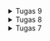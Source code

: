 <details>
<summary>Tugas 9</summary>

#### Integrasi Layanan Web Django dengan Aplikasi Flutter
**Apakah bisa kita melakukan pengambilan data JSON tanpa membuat model terlebih dahulu? Jika iya, apakah hal tersebut lebih baik daripada membuat model sebelum melakukan pengambilan data JSON?**  
Bisa, kita dapat melakukan pengambilan data JSON dengan menggunakan sebuah variabel yang menyimpan sebuah dictionary berisi data. Pada hal ini biasanya melibatkan penggunaan `jsonDecode` dari `dart:convert` untuk mengubah data JSON menjadi struktur data Dart (seperti `Map` atau `List`). Akan tetapi, pengambilan data JSON tanpa membuat model terlebih dahulu tidak lebih baik dari membuat model terlebih dahulu karena hal ini membuat aplikasi lebih rentan terhadap kesalahan karena tidak adanya pemeriksaan tipe pada saat kompilasi, meningkatkan potensi kesalahan runtime dan kurang tersturktur sehingga sulit untuk memastikan konsistensi data, terutama saat mengembangkan aplikasi.

**Fungsi dari CookieRequest dan jelaskan mengapa instance CookieRequest perlu untuk dibagikan ke semua komponen di aplikasi Flutter.**  
`CookieRequest` dari library `pbp_django_auth` berfungsi sebagai:  
- Penyedia fungsi untuk sesi, login, dan logout.
- Mengirimkan HTTP request dengan metode GET dan POST.
- Cookies berupa informasi sesi pengguna yang disimpan secara lokal.

`CookieRequest` perlu dibagikan ke semua komponen di aplikasi Flutter agar sesi (cookies) konsisten dalam semua komponen aplikasi Flutter. Jadi, jika sesi/cookies diubah dalam suatu komponen atau aplikasi, maka sesi tersebut tidak menandakan sesi user tersebut yang sedang login.

**Jelaskan mekanisme pengambilan data dari JSON hingga dapat ditampilkan pada Flutter.**
*   Membuat model dalam Flutter dengan memasukan data JSON ke website [Quicktype](https://app.quicktype.io/)
*   Menambahkan ddependensi http
    - Menjalankan command `flutter pub add http`
    - Menambahkan kode `<uses-permission android:name="android.permission.INTERNET" />` pada file `android/app/src/main/AndroidManifest.xml`
*   Import model yang sudah dibuat dalam file yang mau menampilkan data
*   Membuat fungsi untuk fetch data
    ```ruby
    Future<List<Item>> fetchProduct() async {
        var url = Uri.parse(
            'http://127.0.0.1:8000/json/');
        var response = await http.get(
            url,
            headers: {"Content-Type": "application/json"},
        );

        var data = jsonDecode(utf8.decode(response.bodyBytes));

        ...
        return list_item;
    }
    ```
*   Ubah response yang diberikan menjadi class dalam model yang telah dibuat
    ```ruby
    List<Item> list_item = [];
        for (var d in data) {
            if (d != null) {
                list_item.add(Item.fromJson(d));
            }
    }
    ```
*   Pada body dari widget `Scaffold` gunakan `FutureBuilder` untuk menggunakan function `fetchProduct()`
    ```ruby
    body: FutureBuilder(
        future: fetchProduct(),
       ...         
    );    
    ```
*   Hasil dari `fetchProduct()` ditampilkan dalam bentuk `AsyncSnapshot`
    ```ruby
     builder: (context, AsyncSnapshot snapshot) {
            ...
            return ListView.builder(
                itemCount: snapshot.data!.length,
                itemBuilder: (_, index) => Container(
                        margin: const EdgeInsets.symmetric(
                            horizontal: 16, vertical: 12),
                        padding: const EdgeInsets.all(20.0),
                        child: Column(
                        mainAxisAlignment: MainAxisAlignment.start,
                        crossAxisAlignment: CrossAxisAlignment.start,
                        children: [
                            Text(
                            "${snapshot.data![index].fields.name}",
                            style: const TextStyle(
                                fontSize: 18.0,
                                fontWeight: FontWeight.bold,
                            ),
                            ),
                            const SizedBox(height: 10),
                            Text("${snapshot.data![index].fields.amount}"),
                            const SizedBox(height: 10),
                            Text(
                                "${snapshot.data![index].fields.description}")
                        ],
                        ),
                    ));
            }
    ```

**Jelaskan mekanisme autentikasi dari input data akun pada Flutter ke Django hingga selesainya proses autentikasi oleh Django dan tampilnya menu pada Flutter.**
*   Meminta input username dan password dari user
    ```ruby
    final response = await request.login("http://127.0.0.1:8000/auth/login/", {
                                'username': username,
                                'password': password,
    });
    ```
*   Pada function login yang terdapat pada django, ambil `username` dan `password`, dan gunakan `user = authenticate(username=username, password=password)` untuk mendapatkan `user`
*   Jika berhasil mereturn user, program akan menjalankan `auth_login(request, user)` untuk mengauntentikasi login user
    ```ruby
    if user is not None:
        if user.is_active:
            auth_login(request, user)
            # Status login sukses.
            return JsonResponse({
                ...
                # Tambahkan data lainnya jika ingin mengirim data ke Flutter.
            }, status=200)
        else:
            return JsonResponse({
                ...
            }, status=401)
    ```
*   Pada Flutter, setelah mendapatkan request, jika `request.loggedIn` bernilai true, maka akan dialihkan ke halaman `HomePage`

**Sebutkan seluruh widget yang kamu pakai pada tugas ini dan jelaskan fungsinya masing-masing.**
*   TextField: Widget yang digunakan untuk menerima input teks dari user.
*   FutureBuilder: Widget yang digunakan untuk membangun widget secara asinkron
*   ListView.builder: WIdget untuk membuat daftar yang dapat discroll
*   Center: Widget untuk menampilkan komponen di tengah layar
*   Column: Menyusun komponen secara vertikal

**Jelaskan bagaimana cara kamu mengimplementasikan checklist di atas secara step-by-step!**
*   Membuat halaman login pada proyek tugas Flutter.
    -   Membuat aplikasi `authentication` dan menginstall library `corsheaders`
    -   Membuat path untuk `login` pada Django, dengan function `login` pada `views.py` yang berisi:
        ```ruby
        @csrf_exempt
        def login(request):
            username = request.POST['username']
            password = request.POST['password']
            user = authenticate(username=username, password=password)
            if user is not None:
                if user.is_active:
                    auth_login(request, user)
                    # Status login sukses.
                    return JsonResponse({
                        "username": user.username,
                        "status": True,
                        "message": "Login sukses!"
                        # Tambahkan data lainnya jika ingin mengirim data ke Flutter.
                    }, status=200)
                else:
                    return JsonResponse({
                        "status": False,
                        "message": "Login gagal, akun dinonaktifkan."
                    }, status=401)

            else:
                return JsonResponse({
                    "status": False,
                    "message": "Login gagal, periksa kembali email atau kata sandi."
                }, status=401)
        ```
    -   Pada Flutter, authentikasi menggunakan `CookieRequest` pada library `pbp_django_auth` yang diinisiasi pada root widget menggunakan      `Provider`
        ```ruby
        Widget build(BuildContext context) {
            return Provider(
            create: (_) {
                        CookieRequest request = CookieRequest();
                        return request;
            },
            child: MaterialApp(
                ...
            )
            );
        }
        ```
    -   Membuat file `login.dart` pada `lib/screens`
*   Mengintegrasikan sistem autentikasi Django dengan proyek tugas Flutter.
    -   Pada `login.dart`, login page diintegrasikan dengan Django melalui request yang diberikan oleh Flutter ke Django
        ```ruby
        class _LoginPageState extends State<LoginPage> {
           ...
            @override
            Widget build(BuildContext context) {
                final request = context.watch<CookieRequest>();
                return Scaffold(
                    ...
                    ElevatedButton(
                        onPressed: () async {
                            String username = _usernameController.text;
                            String password = _passwordController.text;

                            final response = await request.login("http://127.0.0.1:8000/auth/login/", {
                            'username': username,
                            'password': password,
                            });
                
                            if (request.loggedIn) {
                                ...
                                } else {
                                ...
                            }
                        },
                        child: const Text('Login'),
                    ),                            
                ),
            }
        }
        ```
*   Membuat model kustom sesuai dengan proyek aplikasi Django.
    -   Menyediakan url path yang mengembalikan response berupa data JSON. `http://127.0.0.1:8000/get-product/`
    -   Mengubah data JSON yang didapat menjadi bentuk class pada dart dengan menggunakan [Quicktype](https://app.quicktype.io/)
    -   Membuat `item.dart` pada `lib/models` dan memasukan kode dari web [Quicktype](https://app.quicktype.io/)

*   Membuat halaman yang berisi daftar semua item yang terdapat pada endpoint JSON di Django yang telah kamu deploy.
    -   Membuat file baru pada `lib/screens` bernama `list_item.dart`
    -   Buat function `fetchProduct` untuk mengubah response JSON dari url, ke dalam models yang sudah dibuat
        ```ruby
        Future<List<Item>> fetchProduct(request) async {
            var url = 'http://127.0.0.1:8000/get-product/';
            var response = await request.get(url);
            List<Item> list_item = [];
            for (var d in response) {
            if (d != null) {
                list_item.add(Item.fromJson(d));
            }
            }
            return list_item;
        }
        ```
    -   Pada build widget, gunakan `FutureBuilder` untuk menampilkan data dari function `fetchProduct`    
        ```ruby
        Widget build(BuildContext context) {
            final request = context.watch<CookieRequest>();
            return Scaffold(
                ...
                body: FutureBuilder(
                    future: fetchProduct(request),
                    builder: (context, AsyncSnapshot snapshot) {
                    ...
                        return ListView.builder(
                            itemCount: snapshot.data!.length,
                            ...
                                child: InkWell(
                                    child: Column(
                                    children: [
                                        Text(
                                        "${snapshot.data![index].fields.name}", //menampilkan nama
                                        style: const TextStyle(
                                            fontSize: 18.0,
                                            fontWeight: FontWeight.bold,
                                        ),
                                        ),
                                        const SizedBox(height: 10),
                                        Text("${snapshot.data![index].fields.amount}"), //menampilkan amount
                                        const SizedBox(height: 10),
                                        Text(
                                            "${snapshot.data![index].fields.description}") //menampilkan description
                                    ],
                                    ),
                                )
                        )
        }));}
        ```
*   Membuat halaman detail untuk setiap item yang terdapat pada halaman daftar Item.
    -   Membuat `detail_item.dart`
    -   Pada build widget `list_item.dart`, gunakan widget `InkWell` untuk child dalam container agar bisa di tap dan di navigate ke `DetailItemPage`
        ```ruby
        itemBuilder: (_, index) => Container(
            margin: const EdgeInsets.symmetric(
                horizontal: 16, vertical: 12),
            padding: const EdgeInsets.all(20.0),
            child: InkWell(
            onTap: () {
                Navigator.push(
                context,
                MaterialPageRoute(
                    builder: (context) => DetailItemPage(
                            name:
                                snapshot.data![index].fields.name,
                            amount: snapshot
                                .data![index].fields.amount,
                            description: snapshot
                                .data![index].fields.description,
                        )),
                );
            },
        ```
    -   Pada `DetailItemPage`, tiap item ditampilkan berdasarkan variable yang di pass
        ```ruby
        const DetailItemPage({Key? key, required this.name, required this.amount, required this.description}) : super(key: key);

        @override
        Widget build(BuildContext context) {
            return Scaffold(
            appBar: AppBar(
                title: Text('Item Details'),
            ),
            body: Padding(
                ...
                children: <Widget>[
                    Text(
                    'Name: $name',
                    style: TextStyle(fontSize: 20, fontWeight: FontWeight.bold),
                    ),
                    SizedBox(height: 10),
                    Text(
                    'Amount: $amount',
                    style: TextStyle(fontSize: 16),
                    ),
                    SizedBox(height: 10),
                    Text(
                    'Description: $description',
                    style: TextStyle(fontSize: 16),
                    ),
                ],
                ),
            );
        }
        ```
        



</details>

<details>
<summary>Tugas 8</summary>

#### Flutter Navigation, Layouts, Forms, and Input Elements
**Jelaskan perbedaan antara Navigator.push() dan Navigator.pushReplacement(), disertai dengan contoh**  
`Navigator.push()` digunakan untuk menambahkan layar baru ke tumpukan navigasi. Ketika  menggunakan `Navigator.push()`, program menambahkan suatu route ke dalam stack route yang dikelola oleh Navigator. Method ini menyebabkan route yang ditambahkan berada pada paling atas stack, sehingga route yang baru saja ditambahkan tersebut akan muncul dan ditampilkan kepada pengguna dan juga layar sebelumnya masih ada di tumpukan dan dapat ditemukan saat Anda menekan tombol "back" atau menggunakan metode `Navigator.pop()`. Sedangkan, jika menggunakan method `pushReplacement()`, maka program akan menghapus route yang sedang ditampilkan kepada pengguna dan menggantinya dengan suatu route. Method ini menyebabkan aplikasi untuk berpindah dari route yang sedang ditampilkan kepada pengguna ke suatu route yang diberikan. Pada stack route yang dikelola Navigator, route lama pada atas stack akan digantikan secara langsung oleh route baru yang diberikan tanpa mengubah kondisi elemen stack yang berada di bawahnya.

**Jelaskan masing-masing layout widget pada Flutter dan konteks penggunaannya**
*   Drawer: widget yang digunakan untuk membuat drawer di sebelah kiri.
*   Form: widget yang digunakan untuk mengelola formulir dan validasi input.
*   TextFormField:  widget yang digunakan untuk menerima input teks dari user.
*   AlertDialog: widget berupa pop-up message yang digunakan untuk menampilkan pesan setelah item tersimpan.
*   GlobalKey<FormState>: Kunci global untuk mengidentifikasi dan mengakses status formulir
*   Stack : widget yang digunakan untuk menempatkan widgets secara bertumpuk.    
*   Column :  widget untuk menyusun widget secara vertikal.

**Elemen input pada form**  
Pada tugas ini, saya menggunakan widget `TextFormField` untuk meminta input dari user. Selain itu, widget ini juga dapat membantu menangani validasi data (Mengatasi data kosong atau data tidak valid).  
Elemen yang digunakan menggunakan widget form tersebut, antara lain: 
*   Nama, untuk menerima input barang dari user.
*   Jumlah, untuk menerima jumlah barang user.
*   Deskripsi, untuk menerima deskripsi barang dari user.

**Penerapan clean architecture pada aplikasi Flutter**  
Clean Architecture adalah metode untuk membuat sebuah app dengan mengatur kode ke dalam berbagai lapisan/bagian yang jelas. Terdapat tiga lapisan utama pada penggunaan Clean Architecture pada Flutter, yaitu: Domain Layer, Data Layer, dan Presentation Layer.
*   Domain Layer: mengatur logika untuk mengatur bagaimana elemen dalam aplikasi berinteraksi.
*   Data Layer:  mengatur data dari berbagai sumber seperti API, database, file lokal, dll.
*   Presentation Layer: bertanggung jawab atas UI (User Interface) dan interaksi pengguna. Layer ini juga mengandung komponen-komponen User Interface seperti widgets, screens, dan views.

**Cara mengimplementasikan checklist secara step-by-step**
*   Membuat minimal satu halaman formulir tambah item baru pada aplikasi 
    -   Membuat file baru pada direktori `lib` dengan nama inventorylist_form.dart
        ```ruby
        import 'package:flutter/material.dart';
        import 'package:my_inventory/widgets/left_drawer.dart';

        class InventoryFormPage extends StatefulWidget {
            const InventoryFormPage({super.key});

            @override
            State<InventoryFormPage> createState() => _InventoryFormPageState();
        }

        class _InventoryFormPageState extends State<InventoryFormPage> {
        final _formKey = GlobalKey<FormState>();
        String _name = "";
        int _amount = 0;
        String _description = "";
            @override
            Widget build(BuildContext context) {
                return Scaffold(
                ...
                )
            }
        }
        ```
    -   Pada build widget, tambahkan widget `Form` untuk menerima input dari user
        ```ruby
        body: Form(
            key: _formKey,
            child: SingleChildScrollView(
              child: Column(
                crossAxisAlignment: CrossAxisAlignment.start,
                children: [
                  ...
                ]
              )
            ),
        ),
        ```
*   Memakai minimal tiga elemen input, yaitu name, amount, description. 
    -   Pada Form, tambahkan tiga widget `TextFormField` untuk menerima input
        ```ruby
        Padding(
            padding: const EdgeInsets.all(8.0),
            child: TextFormField(
                decoration: InputDecoration(
                hintText: "Nama Item",
                labelText: "Nama Item",
                border: OutlineInputBorder(
                    borderRadius: BorderRadius.circular(5.0),
                ),
                ),
                onChanged: (String? value) {
                setState(() {
                    _name = value!;
                });
                },
                ...
            ),
        ),
        Padding(
            padding: const EdgeInsets.all(8.0),
            child: TextFormField(
                decoration: InputDecoration(
                hintText: "Jumlah",
                labelText: "Jumlah",
                border: OutlineInputBorder(
                    borderRadius: BorderRadius.circular(5.0),
                ),
                ),
                onChanged: (String? value) {
                setState(() {
                    _amount = int.parse(value!);
                });
                },
                ...
            ),
        ),
        Padding(
            padding: const EdgeInsets.all(8.0),
            child: TextFormField(
                decoration: InputDecoration(
                hintText: "Deskripsi",
                labelText: "Deskripsi",
                border: OutlineInputBorder(
                    borderRadius: BorderRadius.circular(5.0),
                ),
                ),
                onChanged: (String? value) {
                setState(() {
                    _description = value!;
                });
                },
                ...
            ),
        )
        ```
*   Memiliki sebuah tombol Save
    -   Menambahkan tombol `Save` pada `Form`
        ```ruby
        Align(
            alignment: Alignment.bottomCenter,
            child: Padding(
                padding: const EdgeInsets.all(8.0),
                child: ElevatedButton(
                style: ButtonStyle(
                    backgroundColor:
                        MaterialStateProperty.all(Colors.lightGreen.shade900),
                ),
                onPressed: () {
                    ...
                },
                child: const Text(
                    "Save",
                    style: TextStyle(color: Colors.white),
                ),
                ),  
            ),
        ),
        ```
*   Menggunakan validasi input
    -   Pada setiap widget `TextFormField` ditambahkan validasi input makai `validator`
        contoh pada input deskripsi:
        ```ruby
        validator: (String? value) {
                if (value == null || value.isEmpty) {
                    return "Jumlah tidak boleh kosong!";
                }
                if (int.tryParse(value) == null) {
                    return "Jumlah harus berupa angka!";
                }
                return null;
        },
        ```
*   Mengarahkan pengguna ke halaman form tambah item baru ketika menekan tombol Tambah Item pada halaman utama.
    -   Tambahkan fitur navigasi pada tombol `Tambah Item`
        ```ruby
        // Navigate ke route yang sesuai (tergantung jenis tombol)
        if (item.name == "Tambah Item") {
        Navigator.push(context,
        MaterialPageRoute(builder: (context) => const InventoryFormPage()));
        }
        ```
*   Memunculkan data sesuai isi dari formulir yang diisi dalam sebuah pop-up setelah menekan tombol Save pada halaman formulir tambah item baru.
    -   Pada tombol `Save` yang terletak pada `Form`, tambahkan `OnPressed` yang akan memunculkan widget `AlertDialog`
        ```ruby
        onPressed: () {
            if (_formKey.currentState!.validate()) {
            showDialog(
                context: context,
                builder: (context) {
                return AlertDialog(
                    title: const Text('Produk berhasil tersimpan'),
                    content: SingleChildScrollView(
                    child: Column(
                        crossAxisAlignment:
                            CrossAxisAlignment.start,
                        children: [
                        Text('Nama: $_name'), //menampilkan isi dari input user
                        Text('Jumlah: $_amount'),
                        Text('Deskripsi: $_description'),
                        ],
                    ),
                    ),
                    actions: [
                    TextButton(
                        child: const Text('OK'),
                        onPressed: () {
                        Navigator.pop(context);
                        },
                    ),
                    ],
                );
                },
            );
            _formKey.currentState!.reset();
            }
        },
        ```
*   Membuat sebuah drawer pada aplikasi
    -   Membuat file baru di dalam direktori baru `widgets`dengan nama `left_drawer.dart`.
        ```ruby
        import 'package:flutter/material.dart';
        import 'package:flutter/material.dart';
        import 'package:my_inventory/menu.dart';
        import 'package:my_inventory/inventorylist_form.dart';

        class LeftDrawer extends StatelessWidget {
        const LeftDrawer({super.key});

        @override
        Widget build(BuildContext context) {
            return Drawer(
            ...
            )
        }
        ```
*   Menambahkan dua buah opsi pada Drawer, yaitu Halaman Utama dan Tambah Item
    -   Menambahkan dua widget `ListTile` pada build Widget LeftDrawer, 
        ```ruby
        ListTile(
            leading: const Icon(Icons.home_outlined),
            title: const Text('Halaman Utama'),
            ...
          ),
          ListTile(
            leading: const Icon(Icons.add_shopping_cart),
            title: const Text('Tambah Produk'),
            ...
        ),
        ```
*   Lakukan Routing sehingga ketika memiih opsi Halaman Utama, maka aplikasi akan mengarahkan pengguna ke halaman utama dan ketika memiih opsi (Tambah Item), maka aplikasi akan mengarahkan pengguna ke halaman form tambah item baru.
    -   Menambahkan `Navigator` pada setiap `ListTile` jika di klik(menggunakan `OnTap`)
        Pada teks `Tambah Produk`
        ```ruby
        ListTile(
            ...
            // Bagian redirection ke MyHomePage
            onTap: () {
              Navigator.pushReplacement(
                  context,
                  MaterialPageRoute(
                    builder: (context) => MyHomePage(),
                  ));
            },
        ),
        ``` 
        Pada teks `Halaman Utama`
        ```ruby
        ListTile(
            ...
            // Bagian redirection ke InventoryFormPage
            onTap: () {
              Navigator.pushReplacement(
                  context,
                  MaterialPageRoute(
                    builder: (context) => InventoryFormPage(),
                  ));
            },
          ),
        ```
    
</details>



<details>
<summary>Tugas 7</summary>

#### Elemen Dasar Flutter 
**Perbedaan utama antara stateless dan stateful widget dalam konteks pengembangan aplikasi Flutter**  
*   **Stateless widget** adalah widget yang statis / tidak berubah setelah widget dibuat. Dalam konteks stateless widget, widget ini tidak memiliki keadaan internal yang dapat berubah. Mereka hanya mengambil data yang diberikan melalui constructor dan menampilkan tampilan berdasarkan data tersebut. Sebagai contoh, widget seperti Text atau Icon biasanya bersifat stateless. Berbeda dengan stateful widget, **stateful widget** merupakan widget yang dinamis dan tampilan dari widget dapat berubah tergantung oleh respons terhadap event yang diberikan oleh pengguna atau saat menerima data. Beberapa contoh dari stateful widget adalah Checkbox, Radio, Slider, InkWell, Form, dan TextField  
  
**Sebutkan seluruh widget yang kamu gunakan untuk menyelesaikan tugas ini dan jelaskan fungsinya masing-masing.**
*   MyHomePage: widget untuk menampilkan halaman utama. Widget ini berisi komponen-komponen yang membentuk tampilan beranda aplikasi.
*   InventoryCard : widget untuk menampilkan/menampung setiap item card (tombol).  
*   Scaffold: Widget yang menyediakan struktur dasar untuk tampilan utama aplikasi, seperti AppBar, SnackBar, body, dll.
*   AppBar : widget berupa bar di bagian atas yang biasanya menampilkan judul aplikasi
*   SingleChildScrollView : idget untuk mengaplikasikan scroll pada konten yang melebihi ruang layar.
*   Padding : widget yang memberikan jarak/padding
*   Column :  widget untuk menyusun widget secara vertikal.
*   GridView :  widget yang dapat menyusun `children` dalam bentuk grid.
*   Material : widget yang memberikan efek visual Material Design, seperti InkWell
*   InkWell : widget yang merespon pada event `onTap` sehingga memberikan efek visual seperti gelombang tinta. 
*   SnackBar : widget untuk menampilkan elemen sementara di bagian bawah layar berupa *feedback* atau pesan kepada pengguna.
*   Text: widget untuk menampilkan teks
*   Icon: widget untuk wenampilkan ikon grafis.

**Cara mengimplementasikan checklist secara step-by-step**
*   Membuat sebuah program Flutter baru
    -   Membuat proyek Flutter baru dengan nama my_inventory dengan menjalakan kode berikut:
        ```ruby
        flutter create my_inventory
        ```
    -   Membuat file baru bernama `menu.dart` pada direktori `my_inventory/lib`
    -   Mengimport library yang dibutuhkan, seperti Material Design library
        ```ruby
        import 'package:flutter/material.dart';
        ```
    -   Membuat stateless widget berupa MyHomePage untuk menampilkan halaman utama
        ```ruby
        class MyHomePage extends StatelessWidget {
        MyHomePage({Key? key}) : super(key: key);
        ...
        }
        ```
    -   Mengimport `menu.dart` ke `main.dart` agar dapat menampilkan `MyHomePage()` saat aplikasi dijalankan
    -   Pada class MyHomePage di `menu.dart`, buat widget build untuk menampilkan UI pada layar. 
        ```ruby
        @override
        Widget build(BuildContext context) {
            return Scaffold(
            appBar: AppBar(
                title: const Text(
                'My Inventory',
                ),
                backgroundColor: Colors.grey,
            ),
            body: SingleChildScrollView(
                // Widget wrapper yang dapat discroll
                child: Padding(
                padding: const EdgeInsets.all(10.0), // Set padding dari halaman
                child: Column(
                    // Widget untuk menampilkan children secara vertikal
                    children: <Widget>[
                    const Padding(
                        padding: EdgeInsets.only(top: 10.0, bottom: 10.0),
                        // Widget Text untuk menampilkan tulisan dengan alignment center dan style yang sesuai
                        child: Text(
                        'My Inventory', // Text yang menandakan toko
                        textAlign: TextAlign.center,
                        style: TextStyle(
                            fontSize: 30,
                            fontWeight: FontWeight.bold,
                        ),
                        ),
                    ),
                    // Grid layout
                    GridView.count(
                        // Container pada card kita.
                        primary: true,
                        padding: const EdgeInsets.all(20),
                        crossAxisSpacing: 10,
                        mainAxisSpacing: 10,
                        crossAxisCount: 3,
                        shrinkWrap: true,
                        children: items.map((InventoryItem item) {
                        // Iterasi untuk setiap item
                        return InventoryCard(item);
                        }).toList(),
                    ),
                    ],
                ),
                ),
            ),
            );
        }
        ```
*   Membuat tiga tombol sederhana dengan ikon dan teks untuk: Melihat daftar item (Lihat Item), Menambah item (Tambah Item), Logout (Logout)  
    -   Membuat class untuk tombol.  
        Class tersebut mempunyai atribut untuk menampung ikon dan teks pada tombol 
        ```ruby
        class InventoryItem {
        final String name;
        final IconData icon;
        final Color color;

        InventoryItem(this.name, this.icon, this.color);
        }
        ```
        
    -   Membuat tombol
        ```ruby
        final List<InventoryItem> items = [
            InventoryItem("Lihat Item", Icons.checklist, Colors.lightGreen.shade900),
            InventoryItem("Tambah Item", Icons.add_shopping_cart, Colors.lightGreen.shade800),
            InventoryItem("Logout", Icons.logout, Colors.lightGreen.shade700),
        ];
        ```
    -   Memunculkan tombol pada tampilan layar dengan menggunakan GridView pada Widget build di MyHomePage dan menghubungkan dengan widget InventoryCard
        ```ruby
        GridView.count(
            // Container pada card kita.
            ...
            children: items.map((InventoryItem item) {
            // Iterasi untuk setiap item
            return InventoryCard(item);
            }).toList(),
        ),
        ```
*   Memunculkan Snackbar dengan tulisan: "Kamu telah menekan tombol Lihat Item" ketika tombol Lihat Item ditekan., "Kamu telah menekan tombol Tambah Item" ketika tombol Tambah Item ditekan., "Kamu telah menekan tombol Logout" ketika tombol Logout ditekan.
    -   Membuat stateless widget InventoryCard sebagai struktur dari button InventoryItem
        ```ruby
        class InventoryCard extends StatelessWidget {
        final InventoryItem item;

        const InventoryCard(this.item, {super.key}); // Constructor

        @override
        Widget build(BuildContext context) {
            return Material(
            color: item.color,
            child: InkWell(
                // Area responsive terhadap sentuhan
                onTap: () {
                // Memunculkan SnackBar ketika diklik
                ScaffoldMessenger.of(context)
                    ..hideCurrentSnackBar()
                    ..showSnackBar(SnackBar(
                        content: Text("Kamu telah menekan tombol ${item.name}!")));
                },
                child: Container(
                // Container untuk menyimpan Icon dan Text
                padding: const EdgeInsets.all(8),
                child: Center(
                    child: Column(
                    mainAxisAlignment: MainAxisAlignment.center,
                    children: [
                        Icon(
                        item.icon,
                        color: Colors.white,
                        size: 30.0,
                        ),
                        const Padding(padding: EdgeInsets.all(3)),
                        Text(
                        item.name,
                        textAlign: TextAlign.center,
                        style: const TextStyle(color: Colors.white),
                        ),
                    ],
                    ),
                ),
                ),
            ),
            );
        }
        }
        ```
    -   Menambahkan event onTap dan widget SnackBar pada tombol agar memunculkan tulisan yang diinginkan
        ```ruby
        onTap: () {
        // Memunculkan SnackBar ketika diklik
        ScaffoldMessenger.of(context)
            ..hideCurrentSnackBar()
            ..showSnackBar(SnackBar(
                content: Text("Kamu telah menekan tombol ${item.name}!")));
        },
        ```

</details>
